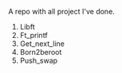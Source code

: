 A repo with all project I've done.
1) Libft
2) Ft_printf
3) Get_next_line
4) Born2beroot
5) Push_swap
